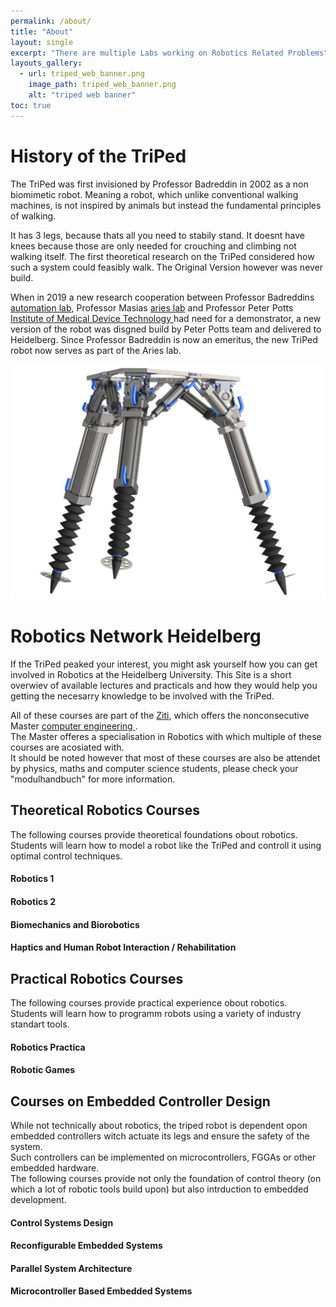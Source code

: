 ```yaml
---
permalink: /about/
title: "About"
layout: single
excerpt: "There are multiple Labs working on Robotics Related Problems"
layouts_gallery:
  - url: triped_web_banner.png
    image_path: triped_web_banner.png
    alt: "triped web banner"
toc: true
---
```


# History of the TriPed
The TriPed was first invisioned by Professor Badreddin in 2002 as a non biomimetic robot.
Meaning a robot, which unlike conventional walking machines, is not inspired by animals but instead the fundamental principles of walking.

It has 3 legs, because thats all you need to stabily stand. It doesnt have knees because those are only needed for crouching and climbing not walking itself.
The first theoretical research on the TriPed considered how such a system could feasibly walk.
The Original Version however was never build.

When in 2019 a new research cooperation between Professor Badreddins <a href="https://www.ziti.uni-heidelberg.de/ziti/en/institute/research/38-ziti-group/menue/560-automation-laboratory">automation lab</a>, Professor Masias  <a href="https://www.lorenzomasia.com/lab-and-people">aries lab</a> and Professor Peter Potts 
<a href="https://www.imt.uni-stuttgart.de/en/">Institute of Medical Device Technology </a> had need for a demonstrator, a new version of the robot was disgned build by Peter Potts team and delivered to Heidelberg.
Since Professor Badreddin is now an emeritus, the new TriPed robot now serves as part of the Aries lab.

![old triped](https://raw.githubusercontent.com/TriPed-Robot/TriPed-Robot.github.io/master/triped_asm.jpg)

# Robotics Network Heidelberg


If the TriPed peaked your interest, you might ask yourself how you can get involved in Robotics at the Heidelberg University.
This Site is a short overwiev of available lectures and practicals and how they would help you getting the necesarry knowledge to be involved with the TriPed.

All of these courses are part of the <a href="https://www.ziti.uni-heidelberg.de/ziti/en/institute/research"> Ziti</a>, which offers the nonconsecutive Master  <a href="https://www.ziti.uni-heidelberg.de/ziti/de/studium/msc-ti/502-profil-des-studiengangs"> computer engineering </a>.  
The Master offeres a specialisation in Robotics with which multiple of these courses are acosiated with.  
It should be noted however that most of these courses are also be attendet by physics, maths and computer science students, please check your "modulhandbuch" for more information.



## Theoretical Robotics Courses
The following courses provide theoretical foundations obout robotics.  
Students will learn how to model a robot like the TriPed and controll it using optimal control techniques. 
#### Robotics 1

#### Robotics 2

#### Biomechanics and Biorobotics

#### Haptics and Human Robot Interaction / Rehabilitation

## Practical Robotics Courses
The following courses provide practical experience obout robotics. 
Students will learn how to programm robots using a variety of industry standart tools.
#### Robotics Practica

#### Robotic Games

## Courses on Embedded Controller Design
While not technically about robotics, the triped robot is dependent opon embedded controllers witch actuate its legs and ensure the safety of the system.  
Such controllers can be implemented on microcontrollers, FGGAs or other embedded hardware.  
The following courses provide not only the foundation of control theory (on which a lot of robotic tools build upon) but also intrduction to embedded development.
#### Control Systems Design

#### Reconfigurable Embedded Systems

#### Parallel System Architecture

#### Microcontroller Based Embedded Systems


